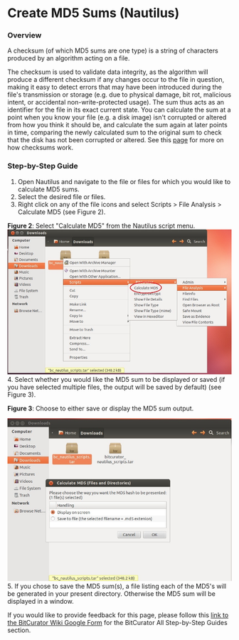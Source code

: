 Create MD5 Sums (Nautilus)
==========================





### Overview

A checksum (of which MD5 sums are one type) is a string of characters produced by an algorithm acting on a file.

The checksum is used to validate data integrity, as the algorithm will produce a different checksum if any changes occur to the file in question, making it easy to detect errors that may have been introduced during the file's transmission or storage (e.g. due to physical damage, bit rot, malicious intent, or accidental non-write-protected usage). The sum thus acts as an identifier for the file in its exact current state. You can calculate the sum at a point when you know your file (e.g. a disk image) isn't corrupted or altered from how you think it should be, and calculate the sum again at later points in time, comparing the newly calculated sum to the original sum to check that the disk has not been corrupted or altered. See this [page](https://en.wikipedia.org/wiki/Checksum) for more on how checksums work.

### Step-by-Step Guide

1. Open Nautilus and navigate to the file or files for which you would like to calculate MD5 sums.
2. Select the desired file or files.
3. Right click on any of the file icons and select Scripts > File Analysis > Calculate MD5 (see Figure 2).  
  
**Figure 2**: Select "Calculate MD5" from the Nautilus script menu.  
![Nautilus2.jpg](attachments/Nautilus2.jpg)
4. Select whether you would like the MD5 sum to be displayed or saved (if you have selected multiple files, the output will be saved by default) (see Figure 3).  
  
**Figure 3**: Choose to either save or display the MD5 sum output.

![Nautilus3.jpg](attachments/Nautilus3.jpg)
5. If you chose to save the MD5 sum(s), a file listing each of the MD5's will be generated in your present directory. Otherwise the MD5 sum will be displayed in a window.






 If you would like to provide feedback for this page, please follow this [link to the BitCurator Wiki Google Form](https://docs.google.com/forms/d/e/1FAIpQLSelmRx1VmgDEg3dU5_8cXZy9MZ5v8_sAl-Ur2nPFLAi6Lvu2w/viewform?usp=sf_link) for the BitCurator All Step-by-Step Guides section.


